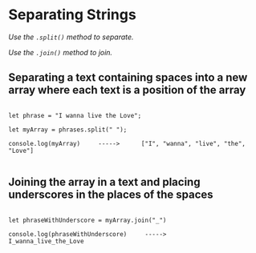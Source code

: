 # Separating Strings 

_Use the `.split()` method to separate._

_Use the `.join()` method to join._


## Separating a text containing spaces into a new array where each text is a position of the array

```JS

let phrase = "I wanna live the Love";

let myArray = phrases.split(" ");       

console.log(myArray)     ----->      ["I", "wanna", "live", "the", "Love"]


```


## Joining the array in a text and placing underscores in the places of the spaces 

```JS 

let phraseWithUnderscore = myArray.join("_")

console.log(phraseWithUnderscore)     ----->      I_wanna_live_the_Love